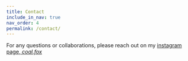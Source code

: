 ```yaml
---
title: Contact
include_in_nav: true
nav_order: 4
permalink: /contact/
---
```

For any questions or collaborations, please reach out on my [instagram page, _coal.fox_](https://www.instagram.com/coal.fox/)
